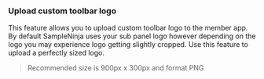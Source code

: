 ### Upload custom toolbar logo

This feature allows you to upload custom toolbar logo to the member app. By default SampleNinja uses your sub panel logo however depending on the logo you may experience logo getting slightly cropped. Use this feature to upload a perfectly sized logo.

> Recommended size is 900px x 300px and format PNG
